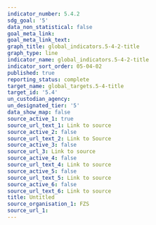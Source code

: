 ```yaml
---
indicator_number: 5.4.2
sdg_goal: '5'
data_non_statistical: false
goal_meta_link: 
goal_meta_link_text: 
graph_title: global_indicators.5-4-2-title
graph_type: line
indicator_name: global_indicators.5-4-2-title
indicator_sort_order: 05-04-02
published: true
reporting_status: complete
target_name: global_targets.5-4-title
target_id: '5.4'
un_custodian_agency:
un_designated_tier: '5'
data_show_map: false
source_active_1: true
source_url_text_1: Link to source
source_active_2: false
source_url_text_2: Link to Source
source_active_3: false
source_url_3: Link to source
source_active_4: false
source_url_text_4: Link to source
source_active_5: false
source_url_text_5: Link to source
source_active_6: false
source_url_text_6: Link to source
title: Untitled
source_organisation_1: FZS 
source_url_1: 
---
```

